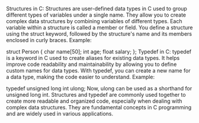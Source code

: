 Structures in C:
Structures are user-defined data types in C used to group different types of variables under a single name.
They allow you to create complex data structures by combining variables of different types.
Each variable within a structure is called a member or field.
You define a structure using the struct keyword, followed by the structure's name and its members enclosed in curly braces.
Example:

struct Person {
    char name[50];
    int age;
    float salary;
};
Typedef in C:
typedef is a keyword in C used to create aliases for existing data types.
It helps improve code readability and maintainability by allowing you to define custom names for data types.
With typedef, you can create a new name for a data type, making the code easier to understand.
Example:

typedef unsigned long int ulong;
Now, ulong can be used as a shorthand for unsigned long int.
Structures and typedef are commonly used together to create more readable and organized code, especially when dealing with complex data structures. They are fundamental concepts in C programming and are widely used in various applications.
